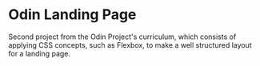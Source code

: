 # Odin Landing Page

Second project from the Odin Project's curriculum, which consists of applying CSS concepts, such as Flexbox, to make a well structured layout for a landing page.